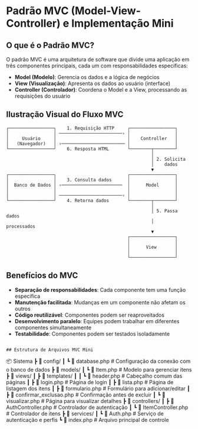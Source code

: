 # Padrão MVC (Model-View-Controller) e Implementação Mini

## O que é o Padrão MVC?

O padrão MVC é uma arquitetura de software que divide uma aplicação em três componentes principais, cada um com responsabilidades específicas:

- **Model (Modelo)**: Gerencia os dados e a lógica de negócios
- **View (Visualização)**: Apresenta os dados ao usuário (interface)
- **Controller (Controlador)**: Coordena o Model e a View, processando as requisições do usuário

## Ilustração Visual do Fluxo MVC

```
┌─────────────────┐    1. Requisição HTTP     ┌─────────────────┐
│                 │ ────────────────────────› │                 │
│     Usuário     │                           │    Controller   │
│   (Navegador)   │ ‹──────────────────────── │                 │
└─────────────────┘    6. Resposta HTML       └────────┬────────┘
                                                       │
                                                       │ 2. Solicita
                                                       │    dados
                                                       ▼
┌─────────────────┐                           ┌─────────────────┐
│                 │    3. Consulta dados      │                 │
│  Banco de Dados │ ‹───────────────────────  │      Model      │
│                 │                           │                 │
│                 │ ────────────────────────› │                 │
└─────────────────┘    4. Retorna dados       └────────┬────────┘
                                                       │
                                                       │ 5. Passa dados
                                                       │    processados
                                                       ▼
                                              ┌─────────────────┐
                                              │                 │
                                              │      View       │
                                              │                 │
                                              └─────────────────┘
```

## Benefícios do MVC

- **Separação de responsabilidades**: Cada componente tem uma função específica
- **Manutenção facilitada**: Mudanças em um componente não afetam os outros
- **Código reutilizável**: Componentes podem ser reaproveitados
- **Desenvolvimento paralelo**: Equipes podem trabalhar em diferentes componentes simultaneamente
- **Testabilidade**: Componentes podem ser testados isoladamente

```

## Estrutura de Arquivos MVC Mini

```
📦 Sistema
 ┣ 📂 config/
 ┃ ┗ 📜 database.php       # Configuração da conexão com o banco de dados
 ┣ 📂 models/
 ┃ ┗ 📜 Item.php           # Modelo para gerenciar itens
 ┣ 📂 views/
 ┃ ┣ 📂 templates/
 ┃ ┃ ┗ 📜 header.php       # Cabeçalho comum das páginas
 ┃ ┣ 📜 login.php          # Página de login
 ┃ ┣ 📜 lista.php          # Página de listagem dos itens
 ┃ ┣ 📜 formulario.php     # Formulário para adicionar/editar
 ┃ ┣ 📜 confirmar_exclusao.php # Confirmação antes de excluir
 ┃ ┗ 📜 visualizar.php     # Página para visualizar detalhes
 ┣ 📂 controllers/
 ┃ ┣ 📜 AuthController.php # Controlador de autenticação
 ┃ ┗ 📜 ItemController.php # Controlador de itens
 ┣ 📂 services/
 ┃ ┗ 📜 Auth.php           # Serviço de autenticação e perfis
 ┗ 📜 index.php            # Arquivo principal de controle
```